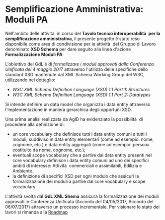 # Semplificazione Amministrativa: Moduli PA

Nell&apos;ambito delle attivit&agrave;  in corso del **Tavolo tecnico interoperabilit&agrave;  per la semplificazione amministrativa**, il presente progetto &egrave; stato reso disponibile come area di condivisione per le attivit&agrave;  del Gruppo di Lavoro denominato **XSD Schema** per dare seguito alla linea d&apos;azione **Formalizzazione Moduli PA**.

L&apos;obiettivo del GdL &egrave; di *formalizzare i moduli approvati dalla Conferenza Unificata del 4 maggio 2017* attraverso l&apos;utilizzo delle specifiche dello standard XSD mantenute dal XML Schema Working Group del W3C, utilizzando nel dettaglio: 

- *W3C XML Schema Definition Language (XSD) 1.1 Part 1: Structures* 
- *W3C XML Schema Definition Language (XSD) 1.1 Part 2: Datatypes*

Si intende definire un data model che organizza i data entity attraverso l&apos;implementazione in maniera gerarchica degli opportuni XSD.

Una prima analisi realizzata da AgID ha evidenziato la possibilit&agrave;  di procedere alla definizione di: 

- un core vocabulary che definisce tutti i data entity comuni a tutti i moduli, suddiviso in data entity elementari (come ad esempio: nome, cognome, etc.) e data entity aggregati (come ad esempio: persona costituito da nome, cognome, etc.);
- eventuali scope vocabulary che a partire dai data entity presenti nel core vocabulary definisce i data entity comuni ad uno dei specifici ambiti di interesse: Attivit&agrave;  commerciali e assimilabili, Edilizia e Ambiente.
- la definizione di specifici XSD per ogni modulo che assicuri la formalizzazione dei moduli a partire dal core vocabulary e scope vocabulary.

L'attività svolta dal **GdL XML Shema** assicura la formalizzazione dei moduli approvati in Conferenza Unificata (Accordo del 04/05/2017, Accordo del 06/07/2017) attraverso un processo incrementale. Per visionare lo stato dei lavori si rimanda alla [Roadmap](ROADMAP.md)

